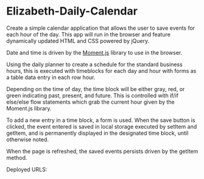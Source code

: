 # Elizabeth-Daily-Calendar

Create a simple calendar application that allows the user to save events for each hour of the day. This app will run in the browser and feature dynamically updated HTML and CSS powered by jQuery.

Date and time is driven by the [Moment.js](https://momentjs.com/) library to use in the browser. 

Using the daily planner to create a schedule for the standard business hours, this is executed with timeblocks for each day and hour with forms as a table data entry in each row hour.

Depending on the time of day, the time block will be either gray, red, or green indicating past, present, and future. This is controlled with if/if else/else flow statements which grab the current hour given by the Moment.js library. 

To add a new entry in a time block, a form is used. When the save button is clicked, the event entered is saved in local storage executed by setItem and getItem, and is permanently displayed in the designated time block, until otherwise noted. 

When the page is refreshed, the saved events persists driven by the getItem method. 

Deployed URLS:



